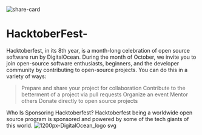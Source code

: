 ![share-card](https://user-images.githubusercontent.com/91766105/135781398-0d78b8c0-1b94-44c9-9bad-a14d45b3cca1.png)
# HacktoberFest-
Hacktoberfest, in its 8th year, is a month-long celebration of open source software run by DigitalOcean. During the month of October, we invite you to join open-source software enthusiasts, beginners, and the developer community by contributing to open-source projects. You can do this in a variety of ways:
>Prepare and share your project for collaboration 
>Contribute to the betterment of a project via pull requests 
>Organize an event 
>Mentor others 
>Donate directly to open source projects


Who Is Sponsoring Hacktoberfest?
Hacktoberfest being a worldwide open source program is sponsored and powered by some of the tech giants of this world.
![1200px-DigitalOcean_logo svg](https://user-images.githubusercontent.com/91766105/135781662-ac883c04-212e-4fcc-a2bc-e795210ac20d.png)



